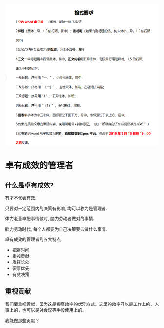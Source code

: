 ![](./image/2020-12-22-21-31-03.png)

# 卓有成效的管理者

## 什么是卓有成效?

有才不代表有效.

只要对一定范围内的决策有影响, 均可以称为是管理者.

体力老董卓把事情做对, 脑力劳动者做对的事情.

脑力劳动时代, 每个人都要为自己决策要去做什么事情.

卓有成效的管理者的五大特点:

* 把握时间
* 重视贡献
* 发挥长处
* 要事优先
* 有效决策

## 重视贡献

我们要重视贡献，因为这是提高效率的优异方式。这里的效率可以是工作上的，人事上的，也可以是对会议等手段使用上的。

我能做那些贡献？